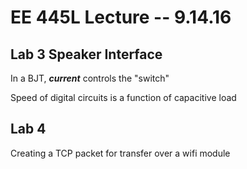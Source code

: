 # EE 445L Lecture -- 9.14.16

## Lab 3 Speaker Interface

In a BJT, ***current*** controls the "switch"

Speed of digital circuits is a function of capacitive load

## Lab 4

Creating a TCP packet for transfer over a wifi module
